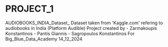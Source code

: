 # PROJECT_1
AUDIOBOOKS_INDIA_Dataset_
Dataset taken from 'Kaggle.com' refering to audiobooks in India (Platform Audible)
Project created by - Zarmakoupis Konstantinos - Pantis Giannis - Sagropoulos Konstantinos
For Big_Blue_Data_Academy
14_12_2024            
